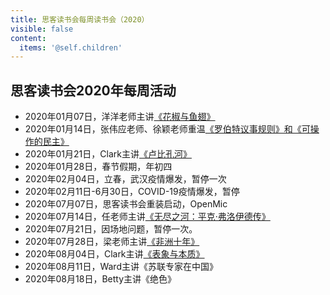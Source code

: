 ```yaml
---
title: 思客读书会每周读书会（2020）
visible: false
content:
  items: '@self.children'
---
```


## 思客读书会2020年每周活动

  * 2020年01月07日，洋洋老师主讲[《花椒与鱼翅》](./200107_huajiao_yuchi_yangyang)
  * 2020年01月14日，张伟应老师、徐颖老师重温[《罗伯特议事规则》和《可操作的民主》](./200114_robert_zhangwy_xuyin)
  * 2020年01月21日，Clark主讲[《卢比孔河》](./200121_rubicon_clark)
  * 2020年01月28日，春节假期，年初四
  * 2020年02月04日，立春，武汉疫情爆发，暂停一次
  * 2020年02月11日-6月30日，COVID-19疫情爆发，暂停
  * 2020年07月07日，思客读书会重装启动，OpenMic
  * 2020年07月14日，任老师主讲[《无尽之河：平克·弗洛伊德传》](./200714_pink_floyd)
  * 2020年07月21日，因场地问题，暂停一次。
  * 2020年07月28日，梁老师主讲[《非洲十年》](./200728_ten_years_in_africa)
  * 2020年08月04日，Clark主讲[《表象与本质》](./200804_superfaces_and_essences)
  * 2020年08月11日，Ward主讲《苏联专家在中国》
  * 2020年08月18日，Betty主讲《绝色》
  

